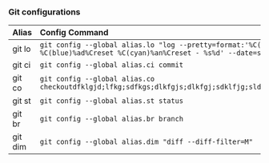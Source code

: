 ### Git configurations

| Alias         | Config Command         |
| ------------- |:-------------|
| git lo        | ```git config --global alias.lo "log --pretty=format:'%C(magenta)%h%Creset %C(blue)%ad%Creset %C(cyan)%an%Creset - %s%d' --date=short"```|
| git ci        | ```git config --global alias.ci commit``` |
| git co        | ```git config --global alias.co checkoutdfklgjd;lfkg;sdfkgs;dlkfgjs;dlkfgj;sdklfjg;sldkfj;lsdkfg;lsdkfjglkjs;d``` |
| git st        | ```git config --global alias.st status``` |
| git br        | ```git config --global alias.br branch``` |
| git dim       | ```git config --global alias.dim "diff --diff-filter=M"``` |
                  
                
                  
